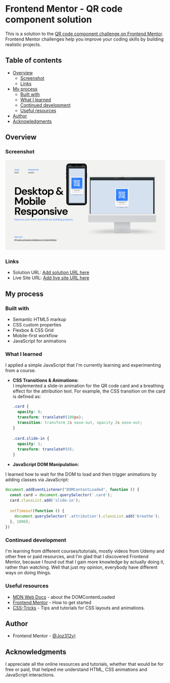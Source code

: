 # Frontend Mentor - QR code component solution

This is a solution to the [QR code component challenge on Frontend Mentor](https://www.frontendmentor.io/challenges/qr-code-component-iux_sIO_H). Frontend Mentor challenges help you improve your coding skills by building realistic projects. 

## Table of contents

- [Overview](#overview)
  - [Screenshot](#screenshot)
  - [Links](#links)
- [My process](#my-process)
  - [Built with](#built-with)
  - [What I learned](#what-i-learned)
  - [Continued development](#continued-development)
  - [Useful resources](#useful-resources)
- [Author](#author)
- [Acknowledgments](#acknowledgments)


## Overview

### Screenshot

![](./images/Desktop%20&%20Mobile%20Responsive.png)


### Links

- Solution URL: [Add solution URL here](https://github.com/Joz312v/qr-code-challenge1.git)
- Live Site URL: [Add live site URL here](https://your-live-site-url.com)

## My process

### Built with

- Semantic HTML5 markup
- CSS custom properties
- Flexbox & CSS Grid
- Mobile-first workflow
- JavaScript for animations

### What I learned

I applied a simple JavaScript that I'm currently learning and experimenting from a course.

- **CSS Transitions & Animations:**  
  I implemented a slide-in animation for the QR code card and a breathing effect for the attribution text. For example, the CSS transition on the card is defined as:
  
  ```css
  .card {
    opacity: 0;
    transform: translateY(100px);
    transition: transform 2s ease-out, opacity 2s ease-out;
  }
  
  .card.slide-in {
    opacity: 1;
    transform: translateY(0);
  }

- **JavaScript DOM Manipulation:**  

I learned how to wait for the DOM to load and then trigger animations by adding classes via JavaScript:

  ```js
  document.addEventListener("DOMContentLoaded", function () {
    const card = document.querySelector('.card');
    card.classList.add('slide-in');
  
    setTimeout(function () {
      document.querySelector('.attribution').classList.add('breathe');
    }, 1000);
  })
  ```

### Continued development

I'm learning from different courses/tutorials, mostly videos from Udemy and other free or paid resources, and I'm glad that I discovered Frontend Mentor, because I found out that I gain more knowledge by actually doing it, rather than watching. Well that just my opinion, everybody have different ways on doing things.


### Useful resources

- [MDN Web Docs](https://developer.mozilla.org/en-US/docs/Web/API/Document/DOMContentLoaded_event) - about the DOMContentLoaded
- [Frontend Mentor](https://www.frontendmentor.io/) - How to get started
- [CSS-Tricks](https://css-tricks.com/guides/) - Tips and tutorials for CSS layouts and animations.

## Author

- Frontend Mentor - [@Joz312v)](https://www.frontendmentor.io/profile/Joz312v)


## Acknowledgments

I appreciate all the online resources and tutorials, whether that would be for free or paid, that helped me understand HTML, CSS animations and JavaScript interactions.


